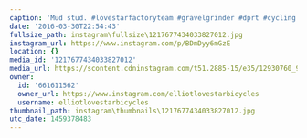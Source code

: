 ```yaml
---
caption: 'Mud stud. #lovestarfactoryteam #gravelgrinder #dprt #cycling #bicycle #gravel'
date: '2016-03-30T22:54:43'
fullsize_path: instagram\fullsize\1217677434033827012.jpg
instagram_url: https://www.instagram.com/p/BDmDyy6mGzE
location: {}
media_id: '1217677434033827012'
media_url: https://scontent.cdninstagram.com/t51.2885-15/e35/12930760_967197116697838_1111885621_n.jpg?ig_cache_key=MTIxNzY3NzQzNDAzMzgyNzAxMg%3D%3D.2
owner:
  id: '661611562'
  owner_url: https://www.instagram.com/elliotlovestarbicycles
  username: elliotlovestarbicycles
thumbnail_path: instagram\thumbnails\1217677434033827012.jpg
utc_date: 1459378483
---
```

